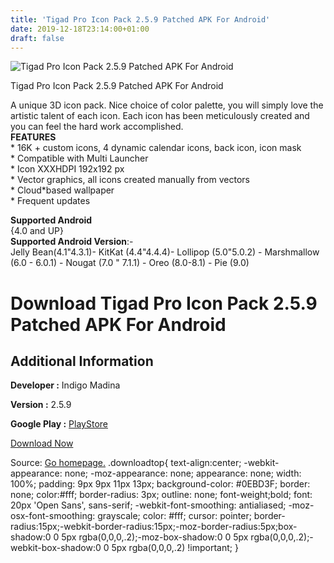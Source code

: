 ```yaml
---
title: 'Tigad Pro Icon Pack 2.5.9 Patched APK For Android'
date: 2019-12-18T23:14:00+01:00
draft: false
---
```


![Tigad Pro Icon Pack 2.5.9 Patched APK For Android](https://i0.wp.com/apkhome.net/wp-content/uploads/2019/11/Tigad-Pro-Icon-Pack-2.5.9-Patched.png "Tigad Pro Icon Pack 2.5.9 Patched APK For Android")

  

Tigad Pro Icon Pack 2.5.9 Patched APK For Android

A unique 3D icon pack. Nice choice of color palette, you will simply love the artistic talent of each icon. Each icon has been meticulously created and you can feel the hard work accomplished.  
**FEATURES**  
\* 16K + custom icons, 4 dynamic calendar icons, back icon, icon mask  
\* Compatible with Multi Launcher  
\* Icon XXXHDPI 192x192 px  
\* Vector graphics, all icons created manually from vectors  
\* Cloud\*based wallpaper  
\* Frequent updates

**Supported Android**  
{4.0 and UP}  
**Supported Android Version**:-  
Jelly Bean(4.1"4.3.1)- KitKat (4.4"4.4.4)- Lollipop (5.0"5.0.2) - Marshmallow (6.0 - 6.0.1) - Nougat (7.0 " 7.1.1) - Oreo (8.0-8.1) - Pie (9.0)

Download Tigad Pro Icon Pack 2.5.9 Patched APK For Android
==========================================================

Additional Information
----------------------

**Developer :** Indigo Madina

**Version :** 2.5.9

**Google Play :** [PlayStore](https://play.google.com/store/apps/details?id=com.indigomadina.tigadpro)

  

[Download Now](https://store4app.co/post/tigad-pro-icon-pack-2-5-9-patched-apk-for-android_1574502347)

  
Source: [Go homepage.](https://store4app.co/post/tigad-pro-icon-pack-2-5-9-patched-apk-for-android_1574502347) .downloadtop{ text-align:center; -webkit-appearance: none; -moz-appearance: none; appearance: none; width: 100%; padding: 9px 9px 11px 13px; background-color: #0EBD3F; border: none; color:#fff; border-radius: 3px; outline: none; font-weight;bold; font: 20px 'Open Sans', sans-serif; -webkit-font-smoothing: antialiased; -moz-osx-font-smoothing: grayscale; color: #fff; cursor: pointer; border-radius:15px;-webkit-border-radius:15px;-moz-border-radius:5px;box-shadow:0 0 5px rgba(0,0,0,.2);-moz-box-shadow:0 0 5px rgba(0,0,0,.2);-webkit-box-shadow:0 0 5px rgba(0,0,0,.2) !important; }